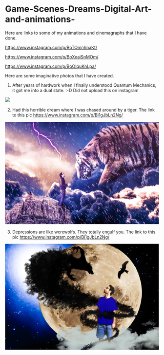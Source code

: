 # Game-Scenes-Dreams-Digital-Art-and-animations-

Here are links to some of my animations and cinemagraphs that I have done. 

https://www.instagram.com/p/BoTOmnhnaKt/

https://www.instagram.com/p/BoXeaiSnMOm/

https://www.instagram.com/p/BoOIquKnLpa/

Here are some imaginative photos that I have created. 

1. After years of hardwork when I finally understood Quantum Mechanics, it got me into a dual state. :-D Did not upload this on instagram

![](quantum%20mechanics.jpg)

2. Had this horrible dream where I was chased around by a tiger. The link to this pic https://www.instagram.com/p/Bi1gJbLn2Ng/

![](TIGER.jpg)

3. Depressions are like werewolfs. They totally engulf you. The link to this pic https://www.instagram.com/p/Bi1gJbLn2Ng/

![](werewolf2.jpg)






